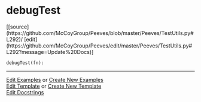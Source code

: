 # <a id="Peeves.TestUtils.debugTest">debugTest</a>
<div class="docs-source-link" markdown="1">
[[source](https://github.com/McCoyGroup/Peeves/blob/master/Peeves/TestUtils.py#L292)/
[edit](https://github.com/McCoyGroup/Peeves/edit/master/Peeves/TestUtils.py#L292?message=Update%20Docs)]
</div>

```python
debugTest(fn): 
```












---

[Edit Examples](https://github.com/McCoyGroup/Peeves/edit/gh-pages/ci/examples/Peeves/TestUtils/debugTest.md) or 
[Create New Examples](https://github.com/McCoyGroup/Peeves/new/gh-pages/?filename=ci/examples/Peeves/TestUtils/debugTest.md) <br/>
[Edit Template](https://github.com/McCoyGroup/Peeves/edit/gh-pages/ci/docs/Peeves/TestUtils/debugTest.md) or 
[Create New Template](https://github.com/McCoyGroup/Peeves/new/gh-pages/?filename=ci/docs/templates/Peeves/TestUtils/debugTest.md) <br/>
[Edit Docstrings](https://github.com/McCoyGroup/Peeves/edit/master/Peeves/TestUtils.py#L292?message=Update%20Docs)